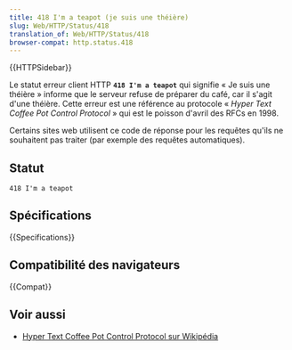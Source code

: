 ```yaml
---
title: 418 I'm a teapot (je suis une théière)
slug: Web/HTTP/Status/418
translation_of: Web/HTTP/Status/418
browser-compat: http.status.418
---
```


{{HTTPSidebar}}

Le statut erreur client HTTP **`418 I'm a teapot`** qui signifie «&nbsp;Je suis une théière&nbsp;» informe que le serveur refuse de préparer du café, car il s'agit d'une théière. Cette erreur est une référence au protocole «&nbsp;<i lang="en">Hyper Text Coffee Pot Control Protocol</i>&nbsp;» qui est le poisson d'avril des RFCs en 1998.

Certains sites web utilisent ce code de réponse pour les requêtes qu'ils ne souhaitent pas traiter (par exemple des requêtes automatiques).

## Statut

```
418 I'm a teapot
```

## Spécifications

{{Specifications}}

## Compatibilité des navigateurs

{{Compat}}

## Voir aussi

- [Hyper Text Coffee Pot Control Protocol sur Wikipédia](https://fr.wikipedia.org/wiki/Hyper_Text_Coffee_Pot_Control_Protocol)

